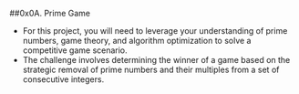 ##0x0A. Prime Game

- For this project, you will need to leverage your understanding of prime numbers, game theory, and algorithm optimization to solve a competitive game scenario.
- The challenge involves determining the winner of a game based on the strategic removal of prime numbers and their multiples from a set of consecutive integers.
